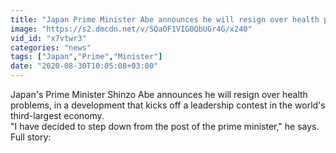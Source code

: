 ```yaml
---
title: "Japan Prime Minister Abe announces he will resign over health problems"
image: "https://s2.dmcdn.net/v/SQaOF1VIG0QbUGr4G/x240"
vid_id: "x7vtwr3"
categories: "news"
tags: ["Japan","Prime","Minister"]
date: "2020-08-30T10:05:08+03:00"
---
```

Japan's Prime Minister Shinzo Abe announces he will resign over health problems, in a development that kicks off a leadership contest in the world's third-largest economy.  <br>&quot;I have decided to step down from the post of the prime minister,&quot; he says.  <br>Full story: 
